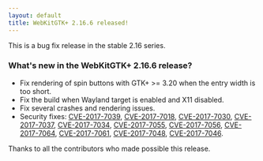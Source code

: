 ```yaml
---
layout: default
title: WebKitGTK+ 2.16.6 released!
---
```


This is a bug fix release in the stable 2.16 series.

### What's new in the WebKitGTK+ 2.16.6 release?

 - Fix rendering of spin buttons with GTK+ >= 3.20 when the entry width is too short.
 - Fix the build when Wayland target is enabled and X11 disabled.
 - Fix several crashes and rendering issues.
 - Security fixes: [CVE-2017-7039](https://cve.mitre.org/cgi-bin/cvename.cgi?name=CVE-2017-7039), [CVE-2017-7018](https://cve.mitre.org/cgi-bin/cvename.cgi?name=CVE-2017-7018), [CVE-2017-7030](https://cve.mitre.org/cgi-bin/cvename.cgi?name=CVE-2017-7030), [CVE-2017-7037](https://cve.mitre.org/cgi-bin/cvename.cgi?name=CVE-2017-7037), [CVE-2017-7034](https://cve.mitre.org/cgi-bin/cvename.cgi?name=CVE-2017-7034),
   [CVE-2017-7055](https://cve.mitre.org/cgi-bin/cvename.cgi?name=CVE-2017-7055), [CVE-2017-7056](https://cve.mitre.org/cgi-bin/cvename.cgi?name=CVE-2017-7056), [CVE-2017-7064](https://cve.mitre.org/cgi-bin/cvename.cgi?name=CVE-2017-7064), [CVE-2017-7061](https://cve.mitre.org/cgi-bin/cvename.cgi?name=CVE-2017-7061), [CVE-2017-7048](https://cve.mitre.org/cgi-bin/cvename.cgi?name=CVE-2017-7048), [CVE-2017-7046](https://cve.mitre.org/cgi-bin/cvename.cgi?name=CVE-2017-7046).

Thanks to all the contributors who made possible this release.
